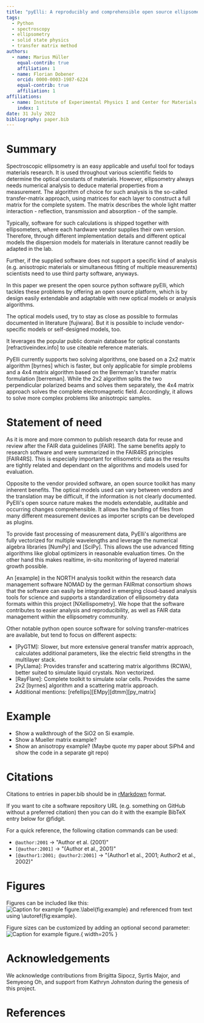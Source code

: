 ```yaml
---
title: "pyElli: A reproducibly and comprehensible open source ellipsometry analysis tool"
tags:
  - Python
  - spectroscopy
  - ellipsometry
  - solid state physics
  - transfer matrix method
authors:
  - name: Marius Müller
    equal-contrib: true
    affiliation: 1
  - name: Florian Dobener
    orcid: 0000-0003-1987-6224
    equal-contrib: true
    affiliation: 1
affiliations:
  - name: Institute of Experimental Physics I and Center for Materials Research (ZfM/LaMa), Justus Liebig University Giessen, Heinrich-Buff-Ring 16, Giessen, D-35392 Germany
    index: 1
date: 31 July 2022
bibliography: paper.bib
---
```


# Summary

Spectroscopic ellipsometry is an easy applicable and useful tool for todays materials research. 
It is used throughout various scientific fields to determine the optical constants of materials.
However, ellipsometry always needs numerical analysis to deduce material properties from a measurement.
The algorithm of choice for such analysis is the so-called transfer-matrix approach, using matrices for each layer to construct a full matrix for the complete system. 
The matrix describes the whole light matter interaction - reflection, transmission and absorption - of the sample.

Typically, software for such calculations is shipped together with ellipsometers, where each hardware vendor supplies their own version.
Therefore, through different implementation details and different optical models the dispersion models for materials in literature cannot readily be adapted in the lab.

Further, if the supplied software does not support a specific kind of analysis (e.g. anisotropic materials or simultaneous fitting of multiple measurements) scientists need to use third party software, anyways.

In this paper we present the open source python software pyElli, which tackles these problems by offering an open source platform, which is by design easily extendable and adaptable with new optical models or analysis algorithms.

The optical models used, try to stay as close as possible to formulas documented in literature [fujiwara]. 
But it is possible to include vendor-specific models or self-designed models, too.

It leverages the popular public domain database for optical constants [refractiveindex.info] to use citeable reference materials.

PyElli currently supports two solving algorithms, one based on a 2x2 matrix algorithm [byrnes] which is faster, but only applicable for simple problems and a 4x4 matrix algorithm based on the Berreman's transfer matrix formulation [berreman]. 
While the 2x2 algorithm splits the two perpendicular polarized beams and solves them separately, the 4x4 matrix approach solves the complete electromagnetic field. 
Accordingly, it allows to solve more complex problems like anisotropic samples.

# Statement of need

As it is more and more common to publish research data for reuse and review after the FAIR data guidelines [FAIR]. 
The same benefits apply to research software and were summarized in the FAIR4RS principles [FAIR4RS]. 
This is especially important for ellisometric data as the results are tightly related and dependant on the algorithms and models used for evaluation.

Opposite to the vendor provided software, an open source toolkit has many inherent benefits. 
The optical models used can vary between vendors and the translation may be difficult, if the information is not clearly documented. 
PyElli's open source nature makes the models extendable, auditable and occurring changes comprehensible. 
It allows the handling of files from many different measurement devices as importer scripts can be developed as plugins.

To provide fast processing of measurement data, PyElli's algorithms are fully vectorized for multiple wavelengths and leverage the numerical algebra libraries [NumPy] and [SciPy].
This allows the use advanced fitting algorithms like global optimizers in reasonable evaluation times. 
On the other hand this makes realtime, in-situ monitoring of layered material growth possible. 

An [example] in the NORTH analysis toolkit within the research data management software NOMAD by the german FAIRmat consortium shows that the software can easily be integrated in emerging cloud-based analysis tools for science and supports a standardization of ellipsometry data formats within this project [NXellispometry].
We hope that the software contributes to easier analysis and reproducibility, as well as FAIR data management within the ellipsometry community.

Other notable python open source software for solving transfer-matrices are available, but tend to focus on different aspects:

* [PyGTM]: Slower, but more extensive general transfer matrix approach, calculates additional parameters, like the electric field strengths in the multilayer stack.
* [PyLlama]: Provides transfer and scattering matrix algorithms (RCWA), better suited to simulate liquid crystals. Non vectorized.
* [RayFlare]: Complete toolkit to simulate solar cells. Provides the same 2x2 [byrnes] algorithm and a scattering matrix approach.
* Additional mentions: [refellips][EMpy][dtmm][py_matrix]

# Example

* Show a walkthrough of the SiO2 on Si example.
* Show a Mueller matrix example?
* Show an anisotropy example? (Maybe quote my paper about SiPh4 and show the code in a separate git repo)

# Citations

Citations to entries in paper.bib should be in
[rMarkdown](http://rmarkdown.rstudio.com/authoring_bibliographies_and_citations.html)
format.

If you want to cite a software repository URL (e.g. something on GitHub without a preferred
citation) then you can do it with the example BibTeX entry below for @fidgit.

For a quick reference, the following citation commands can be used:

* `@author:2001` -> "Author et al. (2001)"
* `[@author:2001]` -> "(Author et al., 2001)"
* `[@author1:2001; @author2:2001]` -> "(Author1 et al., 2001; Author2 et al., 2002)"

# Figures

Figures can be included like this:
![Caption for example figure.\label{fig:example}](figure.png)
and referenced from text using \autoref{fig:example}.

Figure sizes can be customized by adding an optional second parameter:
![Caption for example figure.](figure.png){ width=20% }

# Acknowledgements

We acknowledge contributions from Brigitta Sipocz, Syrtis Major, and Semyeong
Oh, and support from Kathryn Johnston during the genesis of this project.

# References